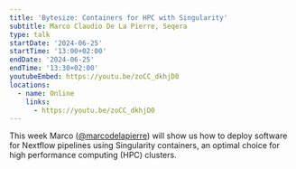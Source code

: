```yaml
---
title: 'Bytesize: Containers for HPC with Singularity'
subtitle: Marco Claudio De La Pierre, Seqera
type: talk
startDate: '2024-06-25'
startTime: '13:00+02:00'
endDate: '2024-06-25'
endTime: '13:30+02:00'
youtubeEmbed: https://youtu.be/zoCC_dkhjD0
locations:
  - name: Online
    links: 
      - https://youtu.be/zoCC_dkhjD0
---
```


This week Marco ([@marcodelapierre](https://github.com/marcodelapierre/)) will show us how to deploy software for Nextflow pipelines using Singularity containers, an optimal choice for high performance computing (HPC) clusters.
